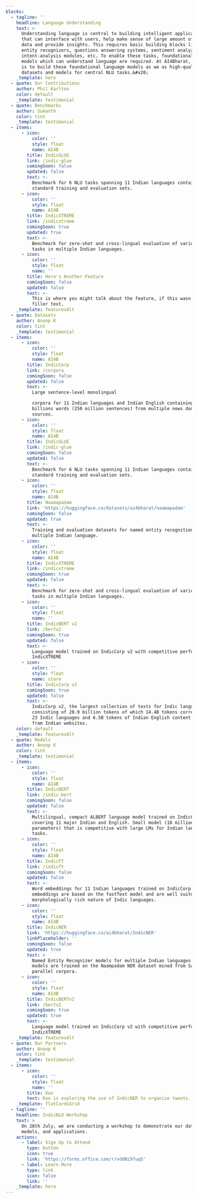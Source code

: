 ```yaml
---
blocks:
  - tagline: ''
    headline: Language Understanding
    text: >
      Understanding language is central to building intelligent applications
      that can interface with users, help make sense of large amount of text
      data and provide insights. This requires basic building blocks like named
      entity recognizers, questions answering systems, sentiment analyzers,
      intent-analysis modules, etc. To enable these tasks, foundational language
      models which can understand language are required. At AI4Bharat, our goal
      is to build these foundational language models as we as high-quality
      datasets and models for central NLU tasks.&#x20;
    _template: hero
  - quote: Our Contributions
    author: Phil Karlton
    color: default
    _template: testimonial
  - quote: Benchmarks
    author: Sumanth
    color: tint
    _template: testimonial
  - items:
      - icon:
          color: ''
          style: float
          name: AI4B
        title: IndicGLUE
        link: /indic-glue
        comingSoon: false
        updated: false
        text: >-
          Benchmark for 6 NLU tasks spanning 11 Indian languages containing
          standard training and evaluation sets.
      - icon:
          color: ''
          style: float
          name: AI4B
        title: IndicXTREME
        link: /indicxtreme
        comingSoon: true
        updated: true
        text: >-
          Benchmark for zero-shot and cross-lingual evaluation of various NLU
          tasks in multiple Indian languages.
      - icon:
          color: ''
          style: float
          name: ''
        title: Here's Another Feature
        comingSoon: false
        updated: false
        text: >-
          This is where you might talk about the feature, if this wasn't just
          filler text.
    _template: featuresAlt
  - quote: Datasets
    author: Anoop K
    color: tint
    _template: testimonial
  - items:
      - icon:
          color: ''
          style: float
          name: AI4B
        title: IndicCorp
        link: /corpora
        comingSoon: false
        updated: false
        text: >-
          Large sentence-level monolingual

          corpora for 11 Indian languages and Indian English containing 8.5
          billions words (250 million sentences) from multiple news domain
          sources. 
      - icon:
          color: ''
          style: float
          name: AI4B
        title: IndicGLUE
        link: /indic-glue
        comingSoon: false
        updated: false
        text: >-
          Benchmark for 6 NLU tasks spanning 11 Indian languages containing
          standard training and evaluation sets.
      - icon:
          color: ''
          style: float
          name: AI4B
        title: Naamapadam
        link: 'https://huggingface.co/datasets/ai4bharat/naamapadam'
        comingSoon: false
        updated: true
        text: >-
          Training and evaluation datasets for named entity recognition in
          multiple Indian language.
      - icon:
          color: ''
          style: float
          name: AI4B
        title: IndicXTREME
        link: /indicxtreme
        comingSoon: true
        updated: false
        text: >-
          Benchmark for zero-shot and cross-lingual evaluation of various NLU
          tasks in multiple Indian languages.
      - icon:
          color: ''
          style: float
          name: ''
        title: IndicBERT v2
        link: /bertv2
        comingSoon: true
        updated: false
        text: >-
          Language model trained on IndicCorp v2 with competitive performance on
          IndicXTREME
      - icon:
          color: ''
          style: float
          name: store
        title: IndicCorp v2
        comingSoon: true
        updated: false
        text: >-
          IndicCorp v2, the largest collection of texts for Indic languages
          consisting of 20.9 billion tokens of which 14.4B tokens correspond to
          23 Indic languages and 6.5B tokens of Indian English content curated
          from Indian websites.
    color: default
    _template: featuresAlt
  - quote: Models
    author: Anoop K
    color: tint
    _template: testimonial
  - items:
      - icon:
          color: ''
          style: float
          name: AI4B
        title: IndicBERT
        link: /indic-bert
        comingSoon: false
        updated: false
        text: >-
          Multilingual, compact ALBERT language model trained on IndicCorp
          covering 11 major Indian and English. Small model (18 million
          parameters) that is competitive with large LMs for Indian language
          tasks.
      - icon:
          color: ''
          style: float
          name: AI4B
        title: IndicFT
        link: /indicft
        comingSoon: false
        updated: false
        text: >-
          Word embeddings for 11 Indian languages trained on IndicCorp. The
          embeddings are based on the fastText model and are well suited for the
          morphologically rich nature of Indic languages. 
      - icon:
          color: ''
          style: float
          name: AI4B
        title: IndicNER
        link: 'https://huggingface.co/ai4bharat/IndicNER'
        linkPlaceholder: ''
        comingSoon: false
        updated: true
        text: >
          Named Entity Recognizer models for multiple Indian languages. The
          models are trained on the Naampadam NER dataset mined from Samanantar
          parallel corpora.
      - icon:
          color: ''
          style: float
          name: AI4B
        title: IndicBERTv2
        link: /bertv2
        comingSoon: true
        updated: true
        text: >-
          Language model trained on IndicCorp v2 with competitive performance on
          IndicXTREME
    _template: featuresAlt
  - quote: Our Partners
    author: Anoop K
    color: tint
    _template: testimonial
  - items:
      - icon:
          color: ''
          style: float
          name: ''
        title: Koo
        text: Koo is exploring the use of IndicNER to organize tweets.
    _template: flatCardsGrid
  - tagline: ''
    headline: IndicNLU Workshop
    text: >
      On 28th July, we are conducting a workshop to demonstrate our datasets,
      models, and applications.
    actions:
      - label: Sign Up to Attend
        type: button
        icon: true
        link: 'https://forms.office.com/r/vddNi9fuqS'
      - label: Learn More
        type: link
        icon: false
        link: ''
    _template: hero
---
```


